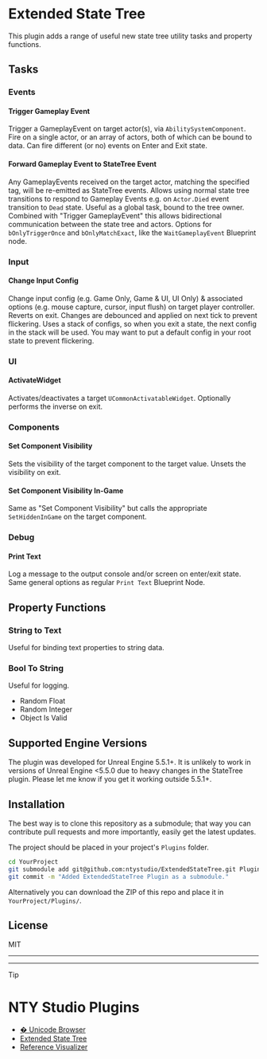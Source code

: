 ﻿# Extended State Tree

This plugin adds a range of useful new state tree utility tasks and property functions.

## Tasks

### Events

#### Trigger Gameplay Event

Trigger a GameplayEvent on target actor(s), via `AbilitySystemComponent`. Fire on a single actor, or an array of actors, both of which can be bound to data.
Can fire different (or no) events on Enter and Exit state.

#### Forward Gameplay Event to StateTree Event

Any GameplayEvents received on the target actor, matching the specified tag, will be re-emitted as StateTree events. Allows using normal state tree transitions to respond to Gameplay Events e.g. on `Actor.Died` event transition to `Dead` state.
Useful as a global task, bound to the tree owner. Combined with "Trigger GameplayEvent" this allows bidirectional communication between the state tree and actors.
Options for `bOnlyTriggerOnce` and `bOnlyMatchExact`, like the `WaitGameplayEvent` Blueprint node.

### Input

#### Change Input Config

Change input config (e.g. Game Only, Game & UI, UI Only) & associated options (e.g. mouse capture, cursor, input flush) on target player controller. Reverts on exit.
Changes are debounced and applied on next tick to prevent flickering.
Uses a stack of configs, so when you exit a state, the next config in the stack will be used.
You may want to put a default config in your root state to prevent flickering.

### UI

#### ActivateWidget

Activates/deactivates a target `UCommonActivatableWidget`. Optionally performs the inverse on exit.

### Components

#### Set Component Visibility

Sets the visibility of the target component to the target value. Unsets the visibility on exit.

#### Set Component Visibility In-Game

Same as "Set Component Visibility" but calls the appropriate `SetHiddenInGame` on the target component.

### Debug

#### Print Text

Log a message to the output console and/or screen on enter/exit state. Same general options as regular `Print Text` Blueprint Node.

## Property Functions

### String to Text
Useful for binding text properties to string data.

### Bool To String
Useful for logging.

* Random Float
* Random Integer
* Object Is Valid

## Supported Engine Versions

The plugin was developed for Unreal Engine 5.5.1+. It is unlikely to work in versions of Unreal Engine <5.5.0 due to heavy changes in the StateTree plugin. Please let me know if you get it working outside 5.5.1+.

## Installation

The best way is to clone this repository as a submodule; that way you can contribute
pull requests and more importantly, easily get the latest updates.
 
The project should be placed in your project's `Plugins` folder.

```bash
cd YourProject
git submodule add git@github.com:ntystudio/ExtendedStateTree.git Plugins/ExtendedStateTree
git commit -m "Added ExtendedStateTree Plugin as a submodule."
```

Alternatively you can download the ZIP of this repo and place it in `YourProject/Plugins/`.

## License

MIT

----

----

> [!Tip] 
> # NTY Studio Plugins
>
> * [� Unicode Browser](https://github.com/ntystudio/UnicodeBrowser)
> * [Extended State Tree](https://github.com/ntystudio/ExtendedStateTree)
> * [Reference Visualizer](https://github.com/ntystudio/CTRL-reference-visualizer)
